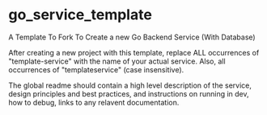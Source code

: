 # go_service_template
A Template To Fork To Create a new Go Backend Service (With Database)

After creating a new project with this template, replace ALL occurrences of "template-service" with the name of your actual service. Also, all occurrences of "templateservice" (case insensitive).

The global readme should contain a high level description of the service, design principles and best practices, and instructions on running in dev, how to debug, links to any relavent documentation.
